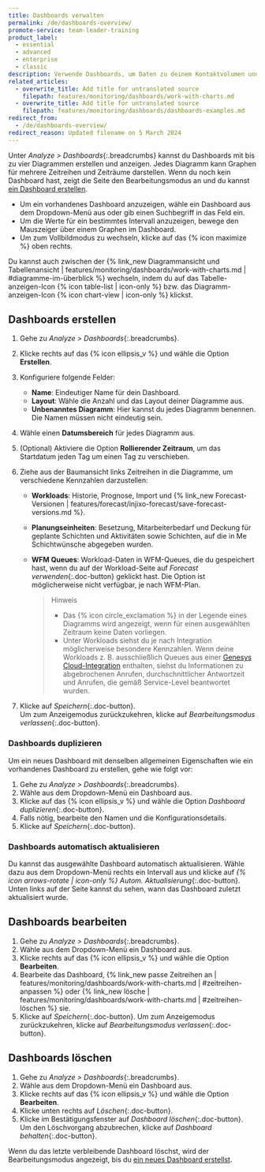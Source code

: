 ```yaml
---
title: Dashboards verwalten
permalink: /de/dashboards-overview/
promote-service: team-leader-training
product_label:
  - essential
  - advanced
  - enterprise
  - classic
description: Verwende Dashboards, um Daten zu deinem Kontaktvolumen und deiner Besetzung zu analysieren.
related_articles:
  - overwrite_title: Add title for untranslated source
    filepath: features/monitoring/dashboards/work-with-charts.md
  - overwrite_title: Add title for untranslated source
    filepath: features/monitoring/dashboards/dashboards-examples.md
redirect_from:
  - /de/dashboards-overview/
redirect_reason: Updated filename on 5 March 2024
---
```


Unter _Analyze > Dashboards_{:.breadcrumbs} kannst du Dashboards mit bis zu vier Diagrammen erstellen und anzeigen. Jedes Diagramm kann Graphen für mehrere Zeitreihen und Zeiträume darstellen. Wenn du noch kein Dashboard hast, zeigt die Seite den Bearbeitungsmodus an und du kannst [ein Dashboard erstellen](#dashboards-erstellen).

- Um ein vorhandenes Dashboard anzuzeigen, wähle ein Dashboard aus dem Dropdown-Menü aus oder gib einen Suchbegriff in das Feld ein.
- Um die Werte für ein bestimmtes Intervall anzuzeigen, bewege den Mauszeiger über einem Graphen im Dashboard.
- Um zum Vollbildmodus zu wechseln, klicke auf das {% icon maximize %} oben rechts.

Du kannst auch zwischen der {% link_new Diagrammansicht und Tabellenansicht | features/monitoring/dashboards/work-with-charts.md | #diagramme-im-überblick %} wechseln, indem du auf das Tabelle-anzeigen-Icon {% icon table-list | icon-only %} bzw. das Diagramm-anzeigen-Icon {% icon chart-view | icon-only %} klickst.

## Dashboards erstellen

1. Gehe zu _Analyze > Dashboards_{:.breadcrumbs}.
2. Klicke rechts auf das {% icon ellipsis_v %} und wähle die Option **Erstellen**.
3. Konfiguriere folgende Felder:

   - **Name**: Eindeutiger Name für dein Dashboard.
   - **Layout**: Wähle die Anzahl und das Layout deiner Diagramme aus.
   - **Unbenanntes Diagramm**: Hier kannst du jedes Diagramm benennen. Die Namen müssen nicht eindeutig sein.

4. Wähle einen **Datumsbereich** für jedes Diagramm aus.
5. (Optional) Aktiviere die Option **Rollierender Zeitraum**, um das Startdatum jeden Tag um einen Tag zu verschieben.
6. Ziehe aus der Baumansicht links Zeitreihen in die Diagramme, um verschiedene Kennzahlen darzustellen:

   - **Workloads**: Historie, Prognose, Import und {% link_new Forecast-Versionen | features/forecast/injixo-forecast/save-forecast-versions.md %}.
   - **Planungseinheiten**: Besetzung, Mitarbeiterbedarf und Deckung für geplante Schichten und Aktivitäten sowie Schichten, auf die in Me Schichtwünsche abgegeben wurden.
   - **WFM Queues**: Workload-Daten in WFM-Queues, die du gespeichert hast, wenn du auf der Workload-Seite auf _Forecast verwenden_{:.doc-button} geklickt hast. Die Option ist möglicherweise nicht verfügbar, je nach WFM-Plan.

     > Hinweis
     >
     > - Das {% icon circle_exclamation %} in der Legende eines Diagramms wird angezeigt, wenn für einen ausgewählten Zeitraum keine Daten vorliegen.
     > - Unter Workloads siehst du je nach Integration möglicherweise besondere Kennzahlen. Wenn deine Workloads z.&nbsp;B. ausschließlich Queues aus einer [Genesys Cloud-Integration](/add-genesys-cloud-integration/) enthalten, siehst du Informationen zu abgebrochenen Anrufen, durchschnittlicher Antwortzeit und Anrufen, die gemäß Service-Level beantwortet wurden.

7. Klicke auf _Speichern_{:.doc-button}.<br>Um zum Anzeigemodus zurückzukehren, klicke auf _Bearbeitungsmodus verlassen_{:.doc-button}.

### Dashboards duplizieren

Um ein neues Dashboard mit denselben allgemeinen Eigenschaften wie ein vorhandenes Dashboard zu erstellen, gehe wie folgt vor:

1. Gehe zu _Analyze > Dashboards_{:.breadcrumbs}.
2. Wähle aus dem Dropdown-Menü ein Dashboard aus.
3. Klicke auf das {% icon ellipsis_v %} und wähle die Option _Dashboard duplizieren_{:.doc-button}.
4. Falls nötig, bearbeite den Namen und die Konfigurationsdetails.
5. Klicke auf _Speichern_{:.doc-button}.

### Dashboards automatisch aktualisieren

Du kannst das ausgewählte Dashboard automatisch aktualisieren. Wähle dazu aus dem Dropdown-Menü rechts ein Intervall aus und klicke auf _{% icon arrows-rotate | icon-only %} Autom. Aktualisierung_{:.doc-button}.<br>Unten links auf der Seite kannst du sehen, wann das Dashboard zuletzt aktualisiert wurde.

## Dashboards bearbeiten

1. Gehe zu _Analyze > Dashboards_{:.breadcrumbs}.
2. Wähle aus dem Dropdown-Menü ein Dashboard aus.
3. Klicke rechts auf das {% icon ellipsis_v %} und wähle die Option **Bearbeiten**.
4. Bearbeite das Dashboard, {% link_new passe Zeitreihen an | features/monitoring/dashboards/work-with-charts.md | #zeitreihen-anpassen %} oder {% link_new lösche | features/monitoring/dashboards/work-with-charts.md | #zeitreihen-löschen %} sie.
5. Klicke auf _Speichern_{:.doc-button}. Um zum Anzeigemodus zurückzukehren, klicke auf _Bearbeitungsmodus verlassen_{:.doc-button}.

## Dashboards löschen

1. Gehe zu _Analyze > Dashboards_{:.breadcrumbs}.
2. Wähle aus dem Dropdown-Menü ein Dashboard aus.
3. Klicke rechts auf das {% icon ellipsis_v %} und wähle die Option **Bearbeiten**.
4. Klicke unten rechts auf _Löschen_{:.doc-button}.
5. Klicke im Bestätigungsfenster auf _Dashboard löschen_{:.doc-button}.<br> Um den Löschvorgang abzubrechen, klicke auf _Dashboard behalten_{:.doc-button}.

Wenn du das letzte verbleibende Dashboard löschst, wird der Bearbeitungsmodus angezeigt, bis du [ein neues Dashboard erstellst](#dashboards-erstellen).

